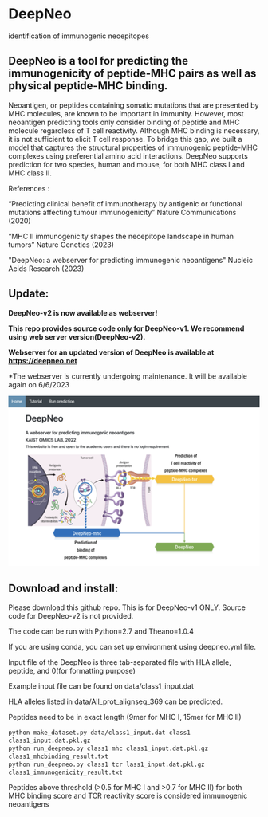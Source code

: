 # DeepNeo
identification of immunogenic neoepitopes
## DeepNeo is a tool for predicting the immunogenicity of peptide-MHC pairs as well as physical peptide-MHC binding.

Neoantigen, or peptides containing somatic mutations that are presented by MHC molecules, are known to be important in immunity. However, most neoantigen predicting tools only consider binding of peptide and MHC molecule regardless of T cell reactivity. Although MHC binding is necessary, it is not sufficient to elicit T cell response. To bridge this gap, we built a model that captures the structural properties of immunogenic peptide-MHC complexes using preferential amino acid interactions. DeepNeo supports prediction for two species, human and mouse, for both MHC class I and MHC class II.


References : 

“Predicting clinical benefit of immunotherapy by antigenic or functional mutations affecting tumour immunogenicity” Nature Communications (2020)

“MHC II immunogenicity shapes the neoepitope landscape in human tumors” Nature Genetics (2023)

"DeepNeo: a webserver for predicting immunogenic neoantigens" Nucleic Acids Research (2023)


## Update:  
**DeepNeo-v2 is now available as webserver!**


**This repo provides source code only for DeepNeo-v1. We recommend using web server version(DeepNeo-v2).**


**Webserver for an updated version of DeepNeo is available at https://deepneo.net**


*The webserver is currently undergoing maintenance. It will be available again on 6/6/2023

![alt text](deepneo-web.png)


## Download and install:

Please download this github repo. This is for DeepNeo-v1 ONLY. Source code for DeepNeo-v2 is not provided.


The code can be run with Python=2.7 and Theano=1.0.4


If you are using conda, you can set up environment using deepneo.yml file.

Input file of the DeepNeo is three tab-separated file with HLA allele, peptide, and 0(for formatting purpose)

Example input file can be found on data/class1_input.dat


HLA alleles listed in data/All_prot_alignseq_369 can be predicted.


Peptides need to be in exact length (9mer for MHC I, 15mer for MHC II)

```
python make_dataset.py data/class1_input.dat class1 class1_input.dat.pkl.gz
python run_deepneo.py class1 mhc class1_input.dat.pkl.gz class1_mhcbinding_result.txt
python run_deepneo.py class1 tcr lass1_input.dat.pkl.gz class1_immunogenicity_result.txt
```

Peptides above threshold (>0.5 for MHC I and >0.7 for MHC II) for both MHC binding score and TCR reactivity score is considered immunogenic neoantigens
